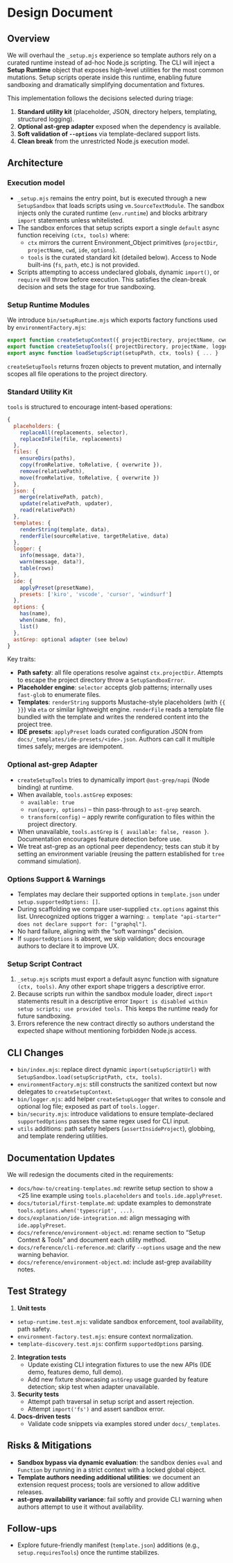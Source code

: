 # Design Document

## Overview
We will overhaul the `_setup.mjs` experience so template authors rely on a curated runtime instead of ad-hoc Node.js scripting. The CLI will inject a **Setup Runtime** object that exposes high-level utilities for the most common mutations. Setup scripts operate inside this runtime, enabling future sandboxing and dramatically simplifying documentation and fixtures.

This implementation follows the decisions selected during triage:
1. **Standard utility kit** (placeholder, JSON, directory helpers, templating, structured logging).
2. **Optional ast-grep adapter** exposed when the dependency is available.
3. **Soft validation of `--options`** via template-declared support lists.
4. **Clean break** from the unrestricted Node.js execution model.

## Architecture

### Execution model
- `_setup.mjs` remains the entry point, but is executed through a new `SetupSandbox` that loads scripts using `vm.SourceTextModule`. The sandbox injects only the curated runtime (`env.runtime`) and blocks arbitrary `import` statements unless whitelisted.
- The sandbox enforces that setup scripts export a single `default` async function receiving `(ctx, tools)` where:
  - `ctx` mirrors the current Environment_Object primitives (`projectDir`, `projectName`, `cwd`, `ide`, `options`).
  - `tools` is the curated standard kit (detailed below). Access to Node built-ins (`fs`, `path`, etc.) is not provided.
- Scripts attempting to access undeclared globals, dynamic `import()`, or `require` will throw before execution. This satisfies the clean-break decision and sets the stage for true sandboxing.

### Setup Runtime Modules
We introduce `bin/setupRuntime.mjs` which exports factory functions used by `environmentFactory.mjs`:

```javascript
export function createSetupContext({ projectDirectory, projectName, cwd, ide, options }) { ... }
export function createSetupTools({ projectDirectory, projectName, logger }) { ... }
export async function loadSetupScript(setupPath, ctx, tools) { ... }
```

`createSetupTools` returns frozen objects to prevent mutation, and internally scopes all file operations to the project directory.

### Standard Utility Kit
`tools` is structured to encourage intent-based operations:

```javascript
{
  placeholders: {
    replaceAll(replacements, selector),
    replaceInFile(file, replacements)
  },
  files: {
    ensureDirs(paths),
    copy(fromRelative, toRelative, { overwrite }),
    remove(relativePath),
    move(fromRelative, toRelative, { overwrite })
  },
  json: {
    merge(relativePath, patch),
    update(relativePath, updater),
    read(relativePath)
  },
  templates: {
    renderString(template, data),
    renderFile(sourceRelative, targetRelative, data)
  },
  logger: {
    info(message, data?),
    warn(message, data?),
    table(rows)
  },
  ide: {
    applyPreset(presetName),
    presets: ['kiro', 'vscode', 'cursor', 'windsurf']
  },
  options: {
    has(name),
    when(name, fn),
    list()
  },
  astGrep: optional adapter (see below)
}
```

Key traits:
- **Path safety**: all file operations resolve against `ctx.projectDir`. Attempts to escape the project directory throw a `SetupSandboxError`.
- **Placeholder engine**: `selector` accepts glob patterns; internally uses `fast-glob` to enumerate files.
- **Templates**: `renderString` supports Mustache-style placeholders (with `{{ }}`) via `eta` or similar lightweight engine. `renderFile` reads a template file bundled with the template and writes the rendered content into the project tree.
- **IDE presets**: `applyPreset` loads curated configuration JSON from `docs/_templates/ide-presets/<ide>.json`. Authors can call it multiple times safely; merges are idempotent.

### Optional ast-grep Adapter
- `createSetupTools` tries to dynamically import `@ast-grep/napi` (Node binding) at runtime.
- When available, `tools.astGrep` exposes:
  - `available: true`
  - `run(query, options)` – thin pass-through to `ast-grep` search.
  - `transform(config)` – apply rewrite configuration to files within the project directory.
- When unavailable, `tools.astGrep` is `{ available: false, reason }`. Documentation encourages feature detection before use.
- We treat ast-grep as an optional peer dependency; tests can stub it by setting an environment variable (reusing the pattern established for `tree` command simulation).

### Options Support & Warnings
- Templates may declare their supported options in `template.json` under `setup.supportedOptions: []`.
- During scaffolding we compare user-supplied `ctx.options` against this list. Unrecognized options trigger a warning: `⚠️ template "api-starter" does not declare support for: ["graphql"]`.
- No hard failure, aligning with the “soft warnings” decision.
- If `supportedOptions` is absent, we skip validation; docs encourage authors to declare it to improve UX.

### Setup Script Contract
1. `_setup.mjs` scripts must export a default async function with signature `(ctx, tools)`. Any other export shape triggers a descriptive error.
2. Because scripts run within the sandbox module loader, direct `import` statements result in a descriptive error `Import is disabled within setup scripts; use provided tools.` This keeps the runtime ready for future sandboxing.
3. Errors reference the new contract directly so authors understand the expected shape without mentioning forbidden Node.js access.

## CLI Changes
- `bin/index.mjs`: replace direct dynamic `import(setupScriptUrl)` with `SetupSandbox.load(setupScriptPath, ctx, tools)`.
- `environmentFactory.mjs`: still constructs the sanitized context but now delegates to `createSetupContext`.
- `bin/logger.mjs`: add helper `createSetupLogger` that writes to console and optional log file; exposed as part of `tools.logger`.
- `bin/security.mjs`: introduce validations to ensure template-declared `supportedOptions` passes the same regex used for CLI input.
- `utils` additions: path safety helpers (`assertInsideProject`), globbing, and template rendering utilities.

## Documentation Updates
We will redesign the documents cited in the requirements:
- `docs/how-to/creating-templates.md`: rewrite setup section to show a <25 line example using `tools.placeholders` and `tools.ide.applyPreset`.
- `docs/tutorial/first-template.md`: update examples to demonstrate `tools.options.when('typescript', ...)`.
- `docs/explanation/ide-integration.md`: align messaging with `ide.applyPreset`.
- `docs/reference/environment-object.md`: rename section to “Setup Context & Tools” and document each utility method.
- `docs/reference/cli-reference.md`: clarify `--options` usage and the new warning behavior.
- `docs/reference/environment-object.md`: include ast-grep availability notes.

## Test Strategy
1. **Unit tests**
  - `setup-runtime.test.mjs`: validate sandbox enforcement, tool availability, path safety.
  - `environment-factory.test.mjs`: ensure context normalization.
  - `template-discovery.test.mjs`: confirm `supportedOptions` parsing.
2. **Integration tests**
   - Update existing CLI integration fixtures to use the new APIs (IDE demo, features demo, full demo).
   - Add new fixture showcasing `astGrep` usage guarded by feature detection; skip test when adapter unavailable.
3. **Security tests**
   - Attempt path traversal in setup script and assert rejection.
   - Attempt `import('fs')` and assert sandbox error.
4. **Docs-driven tests**
   - Validate code snippets via examples stored under `docs/_templates`.

## Risks & Mitigations
- **Sandbox bypass via dynamic evaluation**: the sandbox denies `eval` and `Function` by running in a strict context with a locked global object.
- **Template authors needing additional utilities**: we document an extension request process; tools are versioned to allow additive releases.
- **ast-grep availability variance**: fail softly and provide CLI warning when authors attempt to use it without availability.

## Follow-ups
- Explore future-friendly manifest (`template.json`) additions (e.g., `setup.requiresTools`) once the runtime stabilizes.
